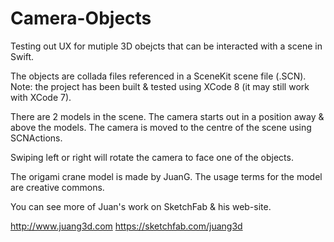 # Camera-Objects

Testing out UX for mutiple 3D obejcts that can be interacted with a scene in Swift. 

The objects are collada files referenced in a SceneKit scene file (.SCN). Note: the project has been built & tested using XCode 8 (it may still work with XCode 7).

There are 2 models in the scene.  The camera starts out in a position away & above the models.  The camera is moved to the centre of the scene using SCNActions.

Swiping left or right will rotate the camera to face one of the objects.

The origami crane model is made by JuanG.  The usage terms for the model are creative commons. 

You can see more of Juan's work on SketchFab & his web-site.

http://www.juang3d.com
https://sketchfab.com/juang3d

